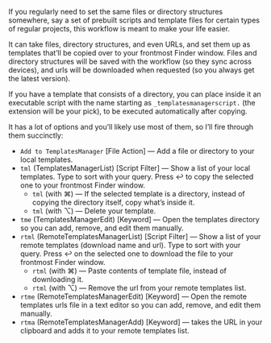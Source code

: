 If you regularly need to set the same files or directory structures somewhere, say a set of prebuilt scripts and template files for certain types of regular projects, this workflow is meant to make your life easier.

It can take files, directory structures, and even URLs, and set them up as templates that’ll be copied over to your frontmost Finder window. Files and directory structures will be saved with the workflow (so they sync across devices), and urls will be downloaded when requested (so you always get the latest version).

If you have a template that consists of a directory, you can place inside it an executable script with the name starting as `_templatesmanagerscript.` (the extension will be your pick), to be executed automatically after copying.

It has a lot of options and you’ll likely use most of them, so I’ll fire through them succinctly:

+ `Add to TemplatesManager` [File Action] — Add a file or directory to your local templates.
+ `tml` (TemplatesManagerList) [Script Filter] — Show a list of your local templates. Type to sort with your query. Press ↩ to copy the selected one to your frontmost Finder window.
    + `tml` (with ⌘) — If the selected template is a directory, instead of copying the directory itself, copy what’s inside it.
    + `tml` (with ⌥) — Delete your template.
+ `tme` (TemplatesManagerEdit) [Keyword] — Open the templates directory so you can add, remove, and edit them manually.
+ `rtml` (RemoteTemplatesManagerList) [Script Filter] — Show a list of your remote templates (download name and url). Type to sort with your query. Press ↩ on the selected one to download the file to your frontmost Finder window.
    + `rtml` (with ⌘) — Paste contents of template file, instead of downloading it.
    + `rtml` (with ⌥) — Remove the url from your remote templates list.
+ `rtme` (RemoteTemplatesManagerEdit) [Keyword] — Open the remote templates urls file in a text editor so you can add, remove, and edit them manually.
+ `rtma` (RemoteTemplatesManagerAdd) [Keyword] — takes the URL in your clipboard and adds it to your remote templates list.
